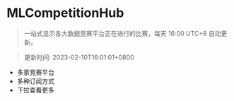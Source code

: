 # MLCompetitionHub

> 一站式显示各大数据竞赛平台正在进行的比赛，每天 16:00 UTC+8 自动更新。
  
> 更新时间: 2023-02-10T16:01:01+0800 

* 多家竞赛平台
* 多种订阅方式
* 下拉查看更多